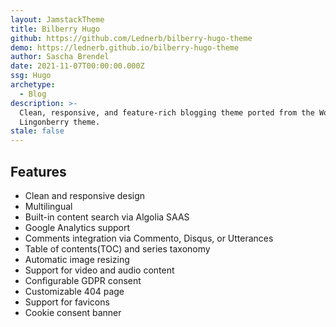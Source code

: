 ```yaml
---
layout: JamstackTheme
title: Bilberry Hugo
github: https://github.com/Lednerb/bilberry-hugo-theme
demo: https://lednerb.github.io/bilberry-hugo-theme
author: Sascha Brendel
date: 2021-11-07T00:00:00.000Z
ssg: Hugo
archetype:
  - Blog
description: >-
  Clean, responsive, and feature-rich blogging theme ported from the WordPress
  Lingonberry theme.
stale: false
---
```


## Features

* Clean and responsive design
* Multilingual
* Built-in content search via Algolia SAAS
* Google Analytics support
* Comments integration via Commento, Disqus, or Utterances
* Table of contents(TOC) and series taxonomy
* Automatic image resizing
* Support for video and audio content
* Configurable GDPR consent
* Customizable 404 page
* Support for favicons
* Cookie consent banner
